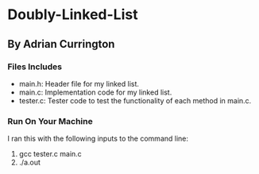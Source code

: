 # Doubly-Linked-List
## By Adrian Currington

### Files Includes
- main.h: Header file for my linked list.
- main.c: Implementation code for my linked list.
- tester.c: Tester code to test the functionality of each method in main.c.

### Run On Your Machine
I ran this with the following inputs to the command line:
1. gcc tester.c main.c
2. ./a.out

